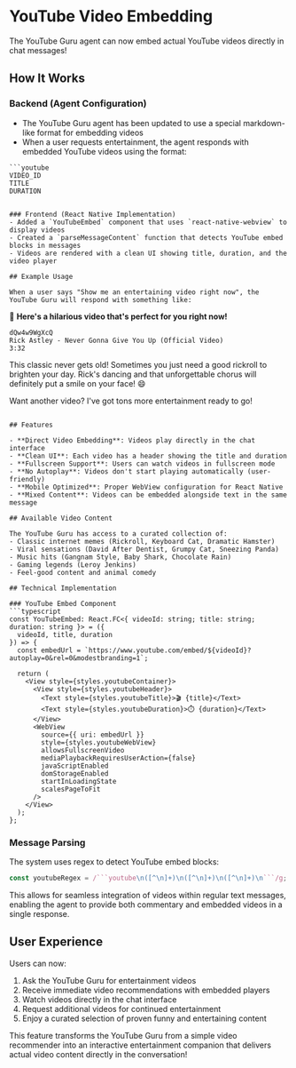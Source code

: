 # YouTube Video Embedding

The YouTube Guru agent can now embed actual YouTube videos directly in chat messages! 

## How It Works

### Backend (Agent Configuration)
- The YouTube Guru agent has been updated to use a special markdown-like format for embedding videos
- When a user requests entertainment, the agent responds with embedded YouTube videos using the format:

```
```youtube
VIDEO_ID
TITLE
DURATION
```
```

### Frontend (React Native Implementation)
- Added a `YouTubeEmbed` component that uses `react-native-webview` to display videos
- Created a `parseMessageContent` function that detects YouTube embed blocks in messages
- Videos are rendered with a clean UI showing title, duration, and the video player

## Example Usage

When a user says "Show me an entertaining video right now", the YouTube Guru will respond with something like:

```
🎥 **Here's a hilarious video that's perfect for you right now!**

```youtube
dQw4w9WgXcQ
Rick Astley - Never Gonna Give You Up (Official Video)
3:32
```

This classic never gets old! Sometimes you just need a good rickroll to brighten your day. Rick's dancing and that unforgettable chorus will definitely put a smile on your face! 😄

Want another video? I've got tons more entertainment ready to go!
```

## Features

- **Direct Video Embedding**: Videos play directly in the chat interface
- **Clean UI**: Each video has a header showing the title and duration
- **Fullscreen Support**: Users can watch videos in fullscreen mode
- **No Autoplay**: Videos don't start playing automatically (user-friendly)
- **Mobile Optimized**: Proper WebView configuration for React Native
- **Mixed Content**: Videos can be embedded alongside text in the same message

## Available Video Content

The YouTube Guru has access to a curated collection of:
- Classic internet memes (Rickroll, Keyboard Cat, Dramatic Hamster)
- Viral sensations (David After Dentist, Grumpy Cat, Sneezing Panda) 
- Music hits (Gangnam Style, Baby Shark, Chocolate Rain)
- Gaming legends (Leroy Jenkins)
- Feel-good content and animal comedy

## Technical Implementation

### YouTube Embed Component
```typescript
const YouTubeEmbed: React.FC<{ videoId: string; title: string; duration: string }> = ({ 
  videoId, title, duration 
}) => {
  const embedUrl = `https://www.youtube.com/embed/${videoId}?autoplay=0&rel=0&modestbranding=1`;
  
  return (
    <View style={styles.youtubeContainer}>
      <View style={styles.youtubeHeader}>
        <Text style={styles.youtubeTitle}>🎬 {title}</Text>
        <Text style={styles.youtubeDuration}>⏱️ {duration}</Text>
      </View>
      <WebView
        source={{ uri: embedUrl }}
        style={styles.youtubeWebView}
        allowsFullscreenVideo
        mediaPlaybackRequiresUserAction={false}
        javaScriptEnabled
        domStorageEnabled
        startInLoadingState
        scalesPageToFit
      />
    </View>
  );
};
```

### Message Parsing
The system uses regex to detect YouTube embed blocks:
```typescript
const youtubeRegex = /```youtube\n([^\n]+)\n([^\n]+)\n([^\n]+)\n```/g;
```

This allows for seamless integration of videos within regular text messages, enabling the agent to provide both commentary and embedded videos in a single response.

## User Experience

Users can now:
1. Ask the YouTube Guru for entertainment videos
2. Receive immediate video recommendations with embedded players
3. Watch videos directly in the chat interface
4. Request additional videos for continued entertainment
5. Enjoy a curated selection of proven funny and entertaining content

This feature transforms the YouTube Guru from a simple video recommender into an interactive entertainment companion that delivers actual video content directly in the conversation!
